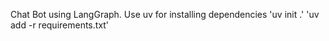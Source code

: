 Chat Bot using LangGraph.
Use uv for installing dependencies 
'uv init .'
'uv add -r requirements.txt'
